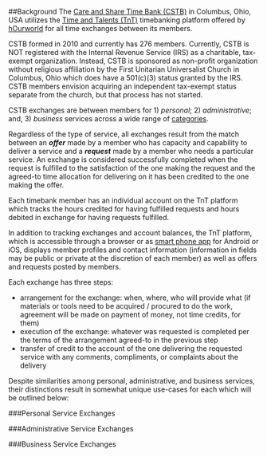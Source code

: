 ##Background
The [Care and Share Time Bank (CSTB)](https://www.hourworld.org/bank/?hw=1057) in Columbus, Ohio, USA utilizes the [Time and Talents (TnT)](http://hourworld.org/_TimeAndTalents.htm) timebanking platform offered by [hOurworld](http://hourworld.org/index.htm) for all time exchanges between its members.

CSTB formed in 2010 and currently has 276 members.  Currently, CSTB is NOT registered with the Internal Revenue Service (IRS) as a charitable, tax-exempt organization.  Instead, CSTB is sponsored as non-profit organization without religious affiliation by the First Unitarian Universalist Church in Columbus, Ohio which does have a 501(c)(3) status granted by the IRS.  CSTB members envision acquiring an independent tax-exempt status separate from the church, but that process has not started.

CSTB exchanges are between members for 1) _personal_; 2) _administrative_; and, 3) _business_ services across a wide range of [categories](https://github.com/stevebosserman/valueflows/blob/master/use-cases/CSTB%20Service%20Categories%20and%20Services-09Apr2016.pdf).  

Regardless of the type of service, all exchanges result from the match between an **_offer_** made by a member who has capacity and capability to deliver a service and a **_request_** made by a member who needs a particular service.  An exchange is considered successfully completed when the request is fulfilled to the satisfaction of the one making the request and the agreed-to time allocation for delivering on it has been credited to the one making the offer. 

Each timebank member has an individual account on the TnT platform which tracks the hours credited for having fulfilled requests and hours debited in exchange for having requests fulfilled.  

In addition to tracking exchanges and account balances, the TnT platform, which is accessible through a browser or as [smart phone app](https://hourworld.org/_MobileAPI.htm) for Android or iOS, displays member profiles and contact information (information in fields may be public or private at the discretion of each member) as well as offers and requests posted by members.

Each exchange has three steps:
* arrangement for the exchange: when, where, who will provide what (if materials or tools need to be acquired / procured to do the work, agreement will be made on payment of money, not time credits, for them)
* execution of the exchange: whatever was requested is completed per the terms of the arrangement agreed-to in the previous step
* transfer of credit to the account of the one delivering the requested service with any comments, compliments, or complaints about the delivery

Despite similarities among personal, administrative, and business services, their distinctions result in somewhat unique use-cases for each which will be outlined below:

###Personal Service Exchanges


###Administrative Service Exchanges


###Business Service Exchanges
